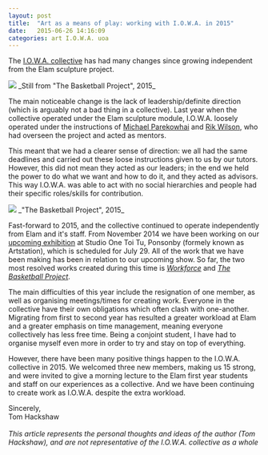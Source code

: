 ```yaml
---
layout: post
title:  "Art as a means of play: working with I.O.W.A. in 2015"
date:   2015-06-26 14:16:09
categories: art I.O.W.A. uoa
---
```


The [I.O.W.A. collective][iowa] has had many changes since growing independent from the Elam sculpture project.

<img src="https://farm1.staticflickr.com/369/19064716712_dba477de1a_c.jpg">
_Still from "The Basketball Project", 2015_

The main noticeable change is the lack of leadership/definite direction (which is arguably not a bad thing in a collective). Last year when the collective operated under the Elam sculpture module, I.O.W.A. loosely operated under the instructions of [Michael Parekowhai][mp] and [Rik Wilson][rw], who had overseen the project and acted as mentors.

This meant that we had a clearer sense of direction: we all had the same deadlines and carried out these loose instructions given to us by our tutors. However, this did not mean they acted as our leaders; in the end we held the power to do what we want and how to do it, and they acted as advisors. This way I.O.W.A. was able to act with no social hierarchies and people had their specific roles/skills for contribution. 

<img src="https://farm1.staticflickr.com/356/19073400501_cbd42d2e72_c.jpg">
_"The Basketball Project", 2015_

Fast-forward to 2015, and the collective continued to operate independently from Elam and it's staff. From November 2014 we have been working on our [upcoming exhibition][up] at Studio One Toi Tu, Ponsonby (formely known as Artstation), which is scheduled for July 29. All of the work that we have been making has been in relation to our upcoming show. So far, the two most resolved works created during this time is [_Workforce_][wf] and [_The Basketball Project_][bb].

The main difficulties of this year include the resignation of one member, as well as organising meetings/times for creating work. Everyone in the collective have their own obligations which often clash with one-another. Migrating from first to second year has resulted a greater workload at Elam and a greater emphasis on time management, meaning everyone collectively has less free time. Being a conjoint student, I have had to organise myself even more in order to try and stay on top of everything.

However, there have been many positive things happen to the I.O.W.A. collective in 2015. We welcomed three new members, making us 15 strong, and were invited to give a morning lecture to the Elam first year students and staff on our experiences as a collective. And we have been continuing to create work as I.O.W.A. despite the extra workload.

Sincerely,
<br>
Tom Hackshaw
<br><br>
_This article represents the personal thoughts and ideas of the author (Tom Hackshaw), and are *not* representative of the I.O.W.A. collective as a whole_









[iowa]: http://io-wa.me
[up]: http://www.eventfinder.co.nz/2015/i-o-w-a-collective-its-ok-were-artists/auckland/ponsonby
[wf]: https://tomhackshaw.com/exhibit/cv.html
[bb]: https://tomhackshaw.com/exhibit/basketball.html
[rw]: https://nz.linkedin.com/pub/rik-wilson/39/28/2a2
[mp]: https://en.wikipedia.org/wiki/Michael_Parekowhai
